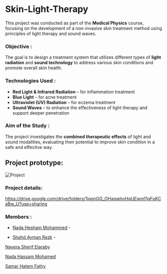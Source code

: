 # Skin-Light-Therapy
This project was conducted as part of the **Medical Physics** course, focusing on the development of a non-invasive skin treatment method using principles of light therapy and sound waves.

### Objective :

The goal is to design a treatment system that utilizes different types of **light radiation** and **sound technology** to address various skin conditions and promote overall skin health.

### Technologies Used :

- **Red Light & Infrared Radiation** – for inflammation treatment  
- **Blue Light** – for acne treatment  
- **Ultraviolet (UV) Radiation** – for eczema treatment  
- **Sound Waves** – to enhance the effectiveness of light therapy and support deeper penetration

### Aim of the Study :

The project investigates the **combined therapeutic effects** of light and sound modalities, evaluating their potential to improve skin condition in a safe and effective way.

## Project prototype:

![Project](https://github.com/user-attachments/assets/c8be8e27-cf6e-4a8f-aa9d-938533f3c9c8)

### Project details:

https://drive.google.com/drive/folders/1jqgnGG_OHaqwhoHqUEwm11gFuKCaBw_U?usp=sharing

### Members :
- [Nada Hesham Mohammed](https://github.com/Nada-Hesham249) -

- [Shahd Ayman Rezk](https://github.com/Shahd-Ayman5) -

[Nayera Sherif Elaraby](https://github.com/Nayera5)

[Nada Hassam Mohamed](https://github.com/Nadahassan147)

[Samar Hatem Fathy](https://github.com/samar04052004)
